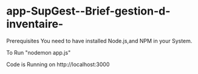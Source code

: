 # app-SupGest--Brief-gestion-d-inventaire-

Prerequisites
You need to have installed Node.js,and NPM in your System.

To Run
"nodemon app.js"    

Code is Running on
http://localhost:3000
